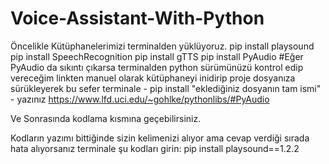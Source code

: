 # Voice-Assistant-With-Python

Öncelikle Kütüphanelerimizi terminalden yüklüyoruz.
pip install playsound
pip install SpeechRecognition
pip install gTTS
pip install PyAudio #Eğer PyAudio da sıkıntı çıkarsa terminalden python sürümünüzü kontrol edip vereceğim linkten manuel olarak kütüphaneyi inidirip proje dosyanıza sürükleyerek bu sefer terminale - pip install "eklediğiniz dosyanın tam ismi" -  yazınız
https://www.lfd.uci.edu/~gohlke/pythonlibs/#PyAudio

Ve Sonrasında kodlama kısmına geçebilirsiniz.

Kodların yazımı bittiğinde sizin kelimenizi alıyor ama cevap verdiği sırada hata alıyorsanız terminale şu kodları girin: pip install playsound==1.2.2
